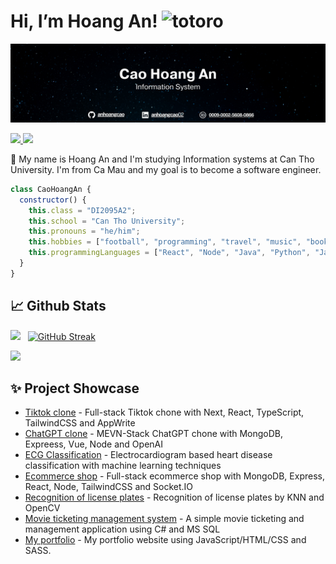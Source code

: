 # Hi, I’m Hoang An!   <img src="https://i.imgur.com/Hmh4jme.jpeg" width="64px" height="64px" alt="totoro">

<img src="Cao Hoang An3.png" alt="">

<a href=https://www.linkedin.com/in/anhoangcao02/> <img src="https://img.shields.io/badge/-LinkedIn-0e76a8?style=plastic&logo=linkedIn"> </a>
<a href=https://orcid.org/0009-0002-5608-0866> <img src="https://img.shields.io/badge/-ORCID-A6CE39?style=plastic&logo=orcid&logoColor=F5F5F5"> </a>

👨 My name is Hoang An and I'm studying Information systems at Can Tho University. I'm from Ca Mau and my goal is to become a software engineer.

```javascript
class CaoHoangAn {
  constructor() {
    this.class = "DI2095A2";
    this.school = "Can Tho University";
    this.pronouns = "he/him";
    this.hobbies = ["football", "programming", "travel", "music", "book"];
    this.programmingLanguages = ["React", "Node", "Java", "Python", "JavaScript"];
  }
}
```

## 📈 Github Stats


<img src="https://github-readme-stats.vercel.app/api?username=anhoangcao&theme=tokyonight&show_icons=true&count_private=true"> &nbsp; [![GitHub Streak](http://github-readme-streak-stats.herokuapp.com?user=anhoangcao&theme=tokyonight&date_format=M%20j%5B%2C%20Y%5D)](https://git.io/streak-stats)


<img src="https://github-readme-stats.vercel.app/api/top-langs/?username=anhoangcao&theme=tokyonight&layout=compact&langs_count=6">

## ✨ Project Showcase
* [Tiktok clone](https://github.com/anhoangcao/Tiktok-clone) - Full-stack Tiktok chone with Next, React, TypeScript, TailwindCSS and AppWrite
* [ChatGPT clone](https://github.com/anhoangcao/MEVN-Stack-ChatGPT) - MEVN-Stack ChatGPT chone with MongoDB, Expreess, Vue, Node and OpenAI
* [ECG Classification](https://github.com/anhoangcao/Electrocardiogram-Based-Heart-Disease-Classification-with-Machine-Learning-Techniques) - Electrocardiogram based heart disease classification with machine learning techniques
* [Ecommerce shop](https://github.com/anhoangcao/MERN-stack-ecommerce-shop) - Full-stack ecommerce shop with MongoDB, Express, React, Node, TailwindCSS and Socket.IO
* [Recognition of license plates](https://github.com/anhoangcao/Recognition-of-license-plates-by-KNN) - Recognition of license plates by KNN and OpenCV
* [Movie ticketing management system](https://github.com/anhoangcao/Movie-ticketing-management-system) - A simple movie ticketing and management application using C# and MS SQL
* [My portfolio](https://github.com/anhoangcao/MyPortfolio) - My portfolio website using JavaScript/HTML/CSS and SASS.
